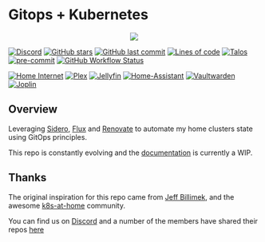 # Gitops + Kubernetes

<p align="center"><img src="https://i.imgur.com/p1RzXjQ.png"><br></p>

[![Discord](https://img.shields.io/discord/673534664354430999?color=7289da&label=DISCORD&style=for-the-badge)](https://discord.gg/sTMX7Vh "k8s at home Discord Community")
[![GitHub stars](https://img.shields.io/github/stars/rust84/k8s-gitops?color=green&style=for-the-badge)](https://github.com/rust84/k8s-gitops/stargazers "This repo star count")
[![GitHub last commit](https://img.shields.io/github/last-commit/rust84/k8s-gitops?color=purple&style=for-the-badge)](https://github.com/rust84/k8s-gitops/commits/main "Commit History")
[![Lines of code](https://img.shields.io/tokei/lines/github/rust84/k8s-gitops?style=for-the-badge)](https://github.com/rust84/k8s-gitops/graphs/contributors "Repo # lines of code")
[![Talos](https://img.shields.io/badge/OS-Talos-success?style=for-the-badge)](https://talos.dev "Talos OS")
[![pre-commit](https://img.shields.io/badge/pre--commit-enabled-brightgreen?logo=pre-commit&logoColor=white&style=for-the-badge)](https://github.com/pre-commit/pre-commit "Precommit status")
[![GitHub Workflow Status](https://img.shields.io/github/actions/workflow/status/rust84/k8s-gitops/schedule-renovate.yaml?branch=main&label=renovate&logo=renovatebot&style=for-the-badge)](https://github.com/rust84/k8s-gitops/actions/workflows/schedule-renovate.yaml)

[![Home Internet](https://kuma.microserver.space/api/badge/7/status?label=home%20internet&style=for-the-badge)](https://kuma.microserver.space)
[![Plex](https://kuma.microserver.space/api/badge/4/status?label=plex&logo=Plex&style=for-the-badge)](https://plex.tv)
[![Jellyfin](https://kuma.microserver.space/api/badge/6/status?label=Jellyfin&logo=jellyfin&style=for-the-badge)](https://jellyfin.org/)
[![Home-Assistant](https://kuma.microserver.space/api/badge/1/status?label=home%20assistant&logo=homeassistant&style=for-the-badge)](https://www.home-assistant.io/)
[![Vaultwarden](https://kuma.microserver.space/api/badge/2/status?label=vaultwarden&logo=bitwarden&style=for-the-badge)](https://bitwarden.com/)
[![Joplin](https://kuma.microserver.space/api/badge/5/status?label=Joplin&logo=joplin&style=for-the-badge)](https://joplinapp.org/)

## Overview

Leveraging [Sidero](https://github.com/siderolabs/sidero), [Flux](https://toolkit.fluxcd.io/) and [Renovate](https://github.com/renovatebot/renovate) to automate my home clusters state using GitOps principles.

This repo is constantly evolving and the [documentation](https://rust84.github.io/k8s-gitops/) is currently a WIP.

## Thanks

The original inspiration for this repo came from [Jeff Billimek](https://github.com/billimek), and the awesome [k8s-at-home](https://discord.gg/sTMX7Vh) community.

You can find us on [Discord](https://discord.gg/sTMX7Vh) and a number of the members have shared their repos [here](https://github.com/k8s-at-home/awesome-home-kubernetes)
